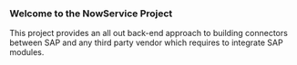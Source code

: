 <h3><b>Welcome to the NowService Project</b></h3>
<p>
  This project provides an all out back-end approach to building connectors between SAP and any third party vendor which requires to integrate SAP modules.
</p>

